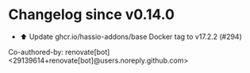 # Changelog since v0.14.0
- ⬆️ Update ghcr.io/hassio-addons/base Docker tag to v17.2.2 (#294)

Co-authored-by: renovate[bot] <29139614+renovate[bot]@users.noreply.github.com> 
